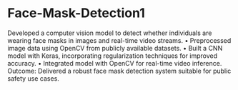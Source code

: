 # Face-Mask-Detection1
Developed a computer vision model to detect whether individuals are wearing face masks in images and real-time video streams.
•	Preprocessed image data using OpenCV from publicly available datasets.
•	Built a CNN model with Keras, incorporating regularization techniques for improved accuracy.
•	Integrated model with OpenCV for real-time video inference.
Outcome: Delivered a robust face mask detection system suitable for public safety use cases.
